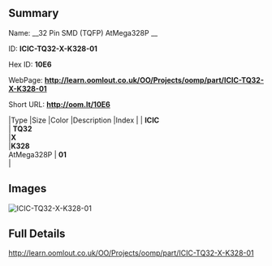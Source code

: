 

## Summary
 
Name: __32 Pin SMD (TQFP) AtMega328P __

ID: __ICIC-TQ32-X-K328-01__

Hex ID: __10E6__

WebPage: __http://learn.oomlout.co.uk/OO/Projects/oomp/part/ICIC-TQ32-X-K328-01__

Short URL: __http://oom.lt/10E6__


|Type   |Size   |Color   |Description   |Index   |
| __ICIC__ <br>  | __TQ32__<br>   |__X__<br>    |__K328__<br>AtMega328P    | __01__<br>  |


## Images
![ICIC-TQ32-X-K328-01](http://oomlout.com/oomp-gen/parts/ICIC-TQ32-X-K328-01/ICIC-TQ32-X-K328-01_420.jpg)

## Full Details

 http://learn.oomlout.co.uk/OO/Projects/oomp/part/ICIC-TQ32-X-K328-01

